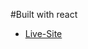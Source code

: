 #Built with react

- [Live-Site](https://github.com/vitejs/vite-plugin-react/blob/main/packages/plugin-react/README.md)
